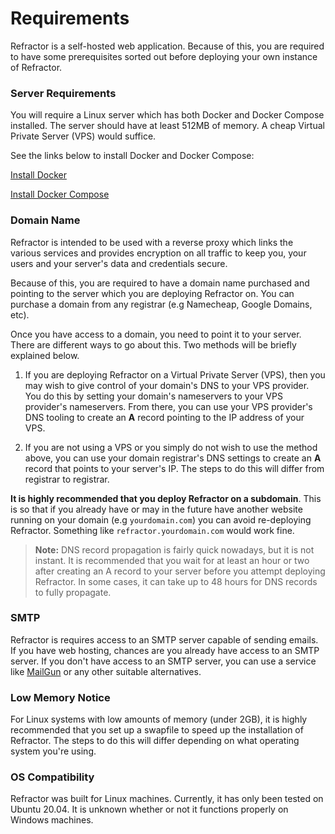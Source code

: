 # Requirements

Refractor is a self-hosted web application. Because of this, you are required to have some prerequisites sorted out before deploying your own instance of Refractor.

### Server Requirements

You will require a Linux server which has both Docker and Docker Compose installed. The server should have at least 512MB of memory. A cheap Virtual Private Server (VPS) would suffice.

See the links below to install Docker and Docker Compose:

[Install Docker](https://docs.docker.com/engine/install/)

[Install Docker Compose](https://docs.docker.com/compose/install/)

### Domain Name

Refractor is intended to be used with a reverse proxy which links the various services and provides encryption on all traffic to keep you, your users and your server's data and credentials secure.

Because of this, you are required to have a domain name purchased and pointing to the server which you are deploying Refractor on. You can purchase a domain from any registrar (e.g Namecheap, Google Domains, etc).

Once you have access to a domain, you need to point it to your server. There are different ways to go about this. Two methods will be briefly explained below.

1. If you are deploying Refractor on a Virtual Private Server (VPS), then you may wish to give control of your domain's DNS to your VPS provider. You do this by setting your domain's nameservers to your VPS provider's nameservers. From there, you can use your VPS provider's DNS tooling to create an **A** record pointing to the IP address of your VPS.

2. If you are not using a VPS or you simply do not wish to use the method above, you can use your domain registrar's DNS settings to create an **A** record that points to your server's IP. The steps to do this will differ from registrar to registrar.

**It is highly recommended that you deploy Refractor on a subdomain**. This is so that if you already have or may in the future have another website running on your domain (e.g `yourdomain.com`) you can avoid re-deploying Refractor. Something like `refractor.yourdomain.com` would work fine.

> **Note:** DNS record propagation is fairly quick nowadays, but it is not instant. It is recommended that you wait for at least an hour or two after creating an A record to your server before you attempt deploying Refractor. In some cases, it can take up to 48 hours for DNS records to fully propagate.

### SMTP

Refractor is requires access to an SMTP server capable of sending emails. If you have web hosting, chances are you already have access to an SMTP server. If you don't have access to an SMTP server, you can use a service like [MailGun](https://www.mailgun.com) or any other suitable alternatives.

### Low Memory Notice

For Linux systems with low amounts of memory (under 2GB), it is highly recommended that you set up a swapfile to speed up the installation of Refractor. The steps to do this will differ depending on what operating system you're using.

### OS Compatibility

Refractor was built for Linux machines. Currently, it has only been tested on Ubuntu 20.04. It is unknown whether or not it functions properly on Windows machines.
